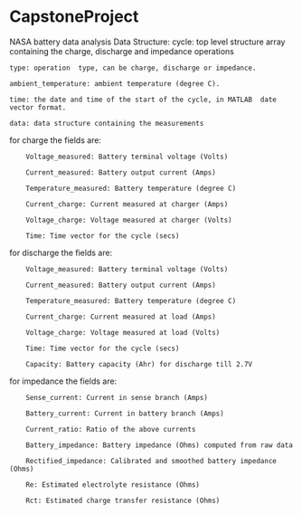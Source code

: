 # CapstoneProject

NASA battery data analysis
Data Structure:
cycle: top level structure array containing the charge, discharge and impedance operations<br>

    type: operation  type, can be charge, discharge or impedance.

    ambient_temperature: ambient temperature (degree C).

    time: the date and time of the start of the cycle, in MATLAB  date vector format.

    data: data structure containing the measurements

   for charge the fields are:

        Voltage_measured: Battery terminal voltage (Volts)

        Current_measured: Battery output current (Amps)

        Temperature_measured: Battery temperature (degree C)

        Current_charge: Current measured at charger (Amps)

        Voltage_charge: Voltage measured at charger (Volts)

        Time: Time vector for the cycle (secs)

  for discharge the fields are:

        Voltage_measured: Battery terminal voltage (Volts)

        Current_measured: Battery output current (Amps)

        Temperature_measured: Battery temperature (degree C)

        Current_charge: Current measured at load (Amps)

        Voltage_charge: Voltage measured at load (Volts)

        Time: Time vector for the cycle (secs)

        Capacity: Battery capacity (Ahr) for discharge till 2.7V

   for impedance the fields are:

        Sense_current: Current in sense branch (Amps)

        Battery_current: Current in battery branch (Amps)

        Current_ratio: Ratio of the above currents

        Battery_impedance: Battery impedance (Ohms) computed from raw data

        Rectified_impedance: Calibrated and smoothed battery impedance (Ohms)

        Re: Estimated electrolyte resistance (Ohms)

        Rct: Estimated charge transfer resistance (Ohms)
